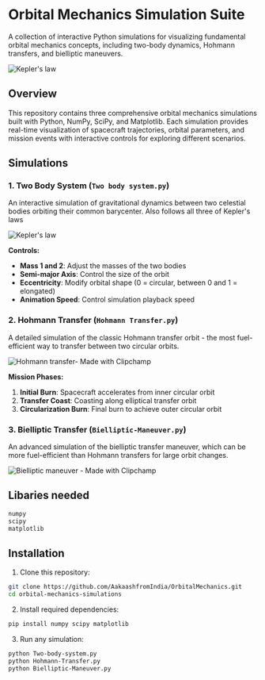 # Orbital Mechanics Simulation Suite

A collection of interactive Python simulations for visualizing fundamental orbital mechanics concepts, including two-body dynamics, Hohmann transfers, and bielliptic maneuvers.

![Kepler's law](https://github.com/user-attachments/assets/38dc6640-2ad0-4092-84be-e9bb03907674)

## Overview

This repository contains three comprehensive orbital mechanics simulations built with Python, NumPy, SciPy, and Matplotlib. Each simulation provides real-time visualization of spacecraft trajectories, orbital parameters, and mission events with interactive controls for exploring different scenarios.

## Simulations

### 1. Two Body System (`Two body system.py`)

An interactive simulation of gravitational dynamics between two celestial bodies orbiting their common barycenter. Also follows all three of Kepler's laws

![Kepler's law](https://github.com/user-attachments/assets/38dc6640-2ad0-4092-84be-e9bb03907674)

**Controls:**
- **Mass 1 and 2**: Adjust the masses of the two bodies
- **Semi-major Axis**: Control the size of the orbit
- **Eccentricity**: Modify orbital shape (0 = circular, between 0 and 1 =  elongated)
- **Animation Speed**: Control simulation playback speed



### 2. Hohmann Transfer (`Hohmann Transfer.py`)

A detailed simulation of the classic Hohmann transfer orbit - the most fuel-efficient way to transfer between two circular orbits.

![Hohmann transfer- Made with Clipchamp](https://github.com/user-attachments/assets/6cf1c7b2-555f-41d6-b733-65b6de095d0a)

**Mission Phases:**
1. **Initial Burn**: Spacecraft accelerates from inner circular orbit
2. **Transfer Coast**: Coasting along elliptical transfer orbit
3. **Circularization Burn**: Final burn to achieve outer circular orbit


### 3. Bielliptic Transfer (`Bielliptic-Maneuver.py`)

An advanced simulation of the bielliptic transfer maneuver, which can be more fuel-efficient than Hohmann transfers for large orbit changes.

![Bielliptic maneuver - Made with Clipchamp](https://github.com/user-attachments/assets/9b480331-dbac-4377-b5e6-2436fe5ffd50)


## Libaries needed

```python
numpy
scipy
matplotlib
```

## Installation

1. Clone this repository:
```bash
git clone https://github.com/AakaashfromIndia/OrbitalMechanics.git
cd orbital-mechanics-simulations
```

2. Install required dependencies:
```bash
pip install numpy scipy matplotlib
```

3. Run any simulation:
```bash
python Two-body-system.py
python Hohmann-Transfer.py
python Bielliptic-Maneuver.py
```
